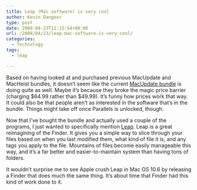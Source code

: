 ```yaml
---
title: Leap (Mac software) is very cool
author: Kevin Dangoor
type: post
date: 2008-04-23T12:15:54+00:00
url: /2008/04/23/leap-mac-software-is-very-cool/
categories:
  - Technology
tags:
  - leap

---
```

Based on having looked at and purchased previous MacUpdate and MacHeist bundles, it doesn&#8217;t seem like the current [MacUpdate bundle][1] is doing quite as well. Maybe it&#8217;s because they broke the magic price barrier (charging $64.99 rather than $49.99). It&#8217;s funny how prices work that way. It could also be that people aren&#8217;t as interested in the software that&#8217;s in the bundle. Things might take off once Parallels is unlocked, though.

Now that I&#8217;ve bought the bundle and actually used a couple of the programs, I just wanted to specifically mention [Leap][2]. Leap is a great reimagining of the Finder. It gives you a simple way to slice through your files based on when you last modified them, what kind of file it is, and any tags you apply to the file. Mountains of files become easily manageable this way, and it&#8217;s a far better and easier-to-maintain system than having tons of folders.

It wouldn&#8217;t surprise me to see Apple crush Leap in Mac OS 10.6 by releasing a Finder that does much the same thing. It&#8217;s about time that Finder had this kind of work done to it.

 [1]: http://www.mupromo.com/?ref=4759
 [2]: http://www.ironicsoftware.com/leap/